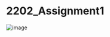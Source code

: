 # 2202_Assignment1

![image](https://user-images.githubusercontent.com/94280261/196103466-61a045df-fdfc-478f-86da-a6a4f2497bcd.png)
